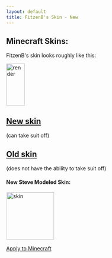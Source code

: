 ```yaml
---
layout: default
title: FitzenB's Skin - New
---
```


<style>
	img[alt=render]	{ width: 50; height: 113 }
	img[alt=skin]		{ width: 128; height: 128; border: 1px solid white }
</style>
## Minecraft Skins:

FitzenB's skin looks roughly like this:

![render](./render.png)

## [New skin](new)
(can take suit off)

## [Old skin](old)
(does not have the ability to take suit off)

#### New Steve Modeled Skin:

[![skin](new/steve.png)](https://keybase.pub/nfitzen/mc-skin/FitzenB/new/steve.png)

[Apply to Minecraft](new/apply)